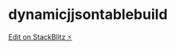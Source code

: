 # dynamicjjsontablebuild

[Edit on StackBlitz ⚡️](https://stackblitz.com/edit/dynamicjjsontablebuild)